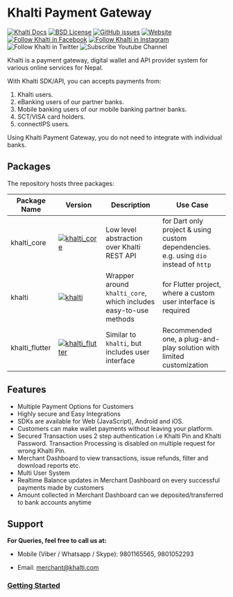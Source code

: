 # Khalti Payment Gateway

[![Khalti Docs](https://img.shields.io/badge/Khalti-Docs-blueviolet)](https://docs.khalti.com/)
[![BSD License](https://img.shields.io/badge/License-BSD--3-informational)](https://github.com/khalti/khalti-flutter-sdk/blob/master/LICENSE)
[![GitHub issues](https://img.shields.io/github/issues/khalti/khalti-flutter-sdk)](https://github.com/khalti/khalti-flutter-sdk/issues)
[![Website](https://img.shields.io/website?url=https%3A%2F%2Fdocs.khalti.com)](https://khalti.com)
[![Follow Khalti in Facebook](https://img.shields.io/badge/follow--000?style=social&logo=facebook)](https://www.facebook.com/khalti.official)
[![Follow Khalti in Instagram](https://img.shields.io/badge/follow--000?style=social&logo=instagram)](https://www.instagram.com/khaltiofficial)
![Follow Khalti in Twitter](https://img.shields.io/twitter/follow/khaltiofficial?style=social)
![Subscribe Youtube Channel](https://img.shields.io/youtube/channel/subscribers/UCrXM4HqK9th3E2a04Z9Lh-Q?label=Subscribe&style=social)


Khalti is a payment gateway, digital wallet and API provider system for
various online services for Nepal.

With Khalti SDK/API, you can accepts payments from:

1. Khalti users.
2. eBanking users of our partner banks.
3. Mobile banking users of our mobile banking partner banks.
4. SCT/VISA card holders.
5. connectIPS users.

Using Khalti Payment Gateway, you do not need to integrate with individual banks.

## Packages

The repository hosts three packages:

Package Name    | Version                                                                                                                | Description                                                      | Use Case
-------------   | ---------------------------------------------------------------------------------------------------------------------  | --------------------------------------------------------------   | --------------------------------------------------------------------------------------
khalti_core     | [![khalti_core](https://img.shields.io/pub/v/khalti_core.svg)](https://pub.dartlang.org/packages/khalti_core)          | Low level abstraction over Khalti REST API                       | for Dart only project & using custom dependencies. e.g. using `dio` instead of `http`
khalti          | [![khalti](https://img.shields.io/pub/v/khalti.svg)](https://pub.dartlang.org/packages/khalti)                         | Wrapper around `khalti_core`, which includes easy-to-use methods | for Flutter project, where a custom user interface is required
khalti_flutter  | [![khalti_flutter](https://img.shields.io/pub/v/khalti_flutter.svg)](https://pub.dartlang.org/packages/khalti_flutter) | Similar to `khalti`, but includes user interface                 | Recommended one, a plug-and-play solution with limited customization


## Features

* Multiple Payment Options for Customers
* Highly secure and Easy Integrations
* SDKs are available for Web (JavaScript), Android and iOS.
* Customers can make wallet payments without leaving your
  platform.
* Secured Transaction uses 2 step authentication i.e Khalti Pin and Khalti Password.
  Transaction Processing is disabled on multiple request for wrong Khalti Pin.
* Merchant Dashboard to view transactions, issue refunds, filter and download reports etc.
* Multi User System
* Realtime Balance updates in Merchant Dashboard on every successful payments made by customers
* Amount collected in Merchant Dashboard can we deposited/transferred to bank accounts anytime

## Support
**For Queries, feel free to call us at:**

* Mobile (Viber / Whatsapp / Skype): 9801165565, 9801052293

* Email: merchant@khalti.com

### [Getting Started](https://docs.khalti.com/getting-started/)